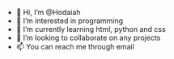 - 👋 Hi, I’m @Hodaiah
- 👀 I’m interested in programming
- 🌱 I’m currently learning html, python and css
- 💞️ I’m looking to collaborate on any projects
- 📫 You can reach me through email

<!---
Hodaiah/Hodaiah is a ✨ special ✨ repository because its `README.md` (this file) appears on your GitHub profile.
You can click the Preview link to take a look at your changes.
--->
